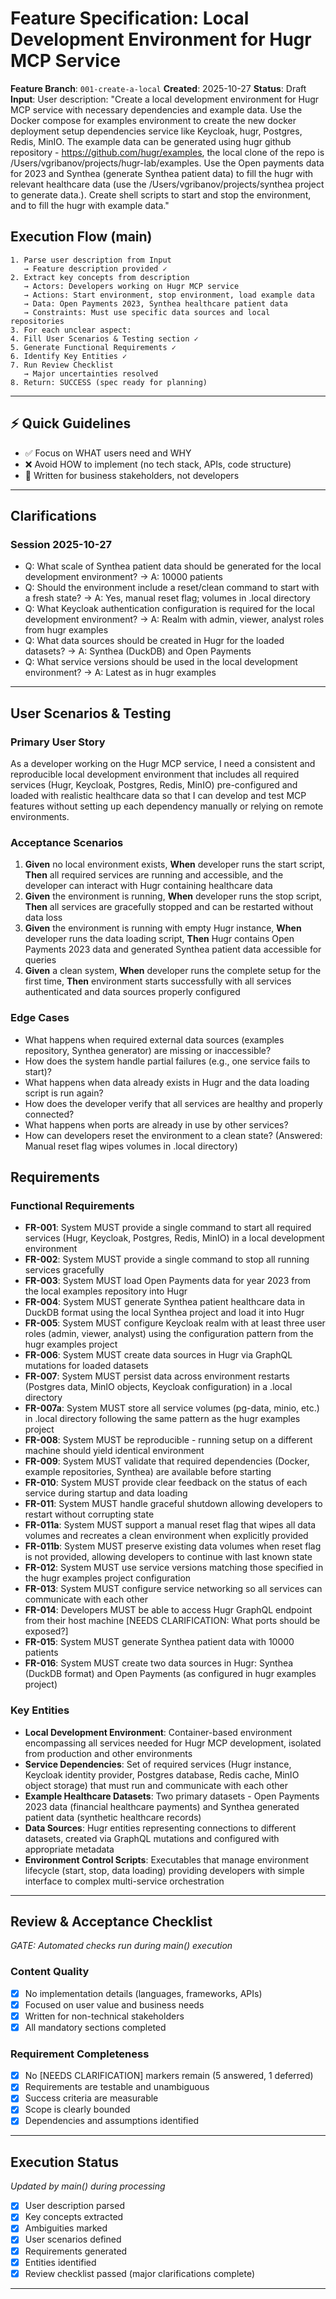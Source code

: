 # Feature Specification: Local Development Environment for Hugr MCP Service

**Feature Branch**: `001-create-a-local`
**Created**: 2025-10-27
**Status**: Draft
**Input**: User description: "Create a local development environment for Hugr MCP service with necessary dependencies and example data. Use the Docker compose for examples environment to create the new docker deployment setup dependencies service like Keycloak, hugr, Postgres, Redis, MinIO. The example data can be generated using hugr github repository - https://github.com/hugr/examples, the local clone of the repo is /Users/vgribanov/projects/hugr-lab/examples. Use the Open payments data for 2023 and Synthea (generate Synthea patient data) to fill the hugr with relevant healthcare data (use the /Users/vgribanov/projects/synthea project to generate data.). Create shell scripts to start and stop the environment, and to fill the hugr with example data."

## Execution Flow (main)
```
1. Parse user description from Input
   → Feature description provided ✓
2. Extract key concepts from description
   → Actors: Developers working on Hugr MCP service
   → Actions: Start environment, stop environment, load example data
   → Data: Open Payments 2023, Synthea healthcare patient data
   → Constraints: Must use specific data sources and local repositories
3. For each unclear aspect:
4. Fill User Scenarios & Testing section ✓
5. Generate Functional Requirements ✓
6. Identify Key Entities ✓
7. Run Review Checklist
   → Major uncertainties resolved
8. Return: SUCCESS (spec ready for planning)
```

---

## ⚡ Quick Guidelines
- ✅ Focus on WHAT users need and WHY
- ❌ Avoid HOW to implement (no tech stack, APIs, code structure)
- 👥 Written for business stakeholders, not developers

---

## Clarifications

### Session 2025-10-27
- Q: What scale of Synthea patient data should be generated for the local development environment? → A: 10000 patients
- Q: Should the environment include a reset/clean command to start with a fresh state? → A: Yes, manual reset flag; volumes in .local directory
- Q: What Keycloak authentication configuration is required for the local development environment? → A: Realm with admin, viewer, analyst roles from hugr examples
- Q: What data sources should be created in Hugr for the loaded datasets? → A: Synthea (DuckDB) and Open Payments
- Q: What service versions should be used in the local development environment? → A: Latest as in hugr examples

---

## User Scenarios & Testing

### Primary User Story
As a developer working on the Hugr MCP service, I need a consistent and reproducible local development environment that includes all required services (Hugr, Keycloak, Postgres, Redis, MinIO) pre-configured and loaded with realistic healthcare data so that I can develop and test MCP features without setting up each dependency manually or relying on remote environments.

### Acceptance Scenarios
1. **Given** no local environment exists, **When** developer runs the start script, **Then** all required services are running and accessible, and the developer can interact with Hugr containing healthcare data
2. **Given** the environment is running, **When** developer runs the stop script, **Then** all services are gracefully stopped and can be restarted without data loss
3. **Given** the environment is running with empty Hugr instance, **When** developer runs the data loading script, **Then** Hugr contains Open Payments 2023 data and generated Synthea patient data accessible for queries
4. **Given** a clean system, **When** developer runs the complete setup for the first time, **Then** environment starts successfully with all services authenticated and data sources properly configured

### Edge Cases
- What happens when required external data sources (examples repository, Synthea generator) are missing or inaccessible?
- How does the system handle partial failures (e.g., one service fails to start)?
- What happens when data already exists in Hugr and the data loading script is run again?
- How does the developer verify that all services are healthy and properly connected?
- What happens when ports are already in use by other services?
- How can developers reset the environment to a clean state? (Answered: Manual reset flag wipes volumes in .local directory)

## Requirements

### Functional Requirements
- **FR-001**: System MUST provide a single command to start all required services (Hugr, Keycloak, Postgres, Redis, MinIO) in a local development environment
- **FR-002**: System MUST provide a single command to stop all running services gracefully
- **FR-003**: System MUST load Open Payments data for year 2023 from the local examples repository into Hugr
- **FR-004**: System MUST generate Synthea patient healthcare data in DuckDB format using the local Synthea project and load it into Hugr
- **FR-005**: System MUST configure Keycloak realm with at least three user roles (admin, viewer, analyst) using the configuration pattern from the hugr examples project
- **FR-006**: System MUST create data sources in Hugr via GraphQL mutations for loaded datasets
- **FR-007**: System MUST persist data across environment restarts (Postgres data, MinIO objects, Keycloak configuration) in a .local directory
- **FR-007a**: System MUST store all service volumes (pg-data, minio, etc.) in .local directory following the same pattern as the hugr examples project
- **FR-008**: System MUST be reproducible - running setup on a different machine should yield identical environment
- **FR-009**: System MUST validate that required dependencies (Docker, example repositories, Synthea) are available before starting
- **FR-010**: System MUST provide clear feedback on the status of each service during startup and data loading
- **FR-011**: System MUST handle graceful shutdown allowing developers to restart without corrupting state
- **FR-011a**: System MUST support a manual reset flag that wipes all data volumes and recreates a clean environment when explicitly provided
- **FR-011b**: System MUST preserve existing data volumes when reset flag is not provided, allowing developers to continue with last known state
- **FR-012**: System MUST use service versions matching those specified in the hugr examples project configuration
- **FR-013**: System MUST configure service networking so all services can communicate with each other
- **FR-014**: Developers MUST be able to access Hugr GraphQL endpoint from their host machine [NEEDS CLARIFICATION: What ports should be exposed?]
- **FR-015**: System MUST generate Synthea patient data with 10000 patients
- **FR-016**: System MUST create two data sources in Hugr: Synthea (DuckDB format) and Open Payments (as configured in hugr examples project)

### Key Entities
- **Local Development Environment**: Container-based environment encompassing all services needed for Hugr MCP development, isolated from production and other environments
- **Service Dependencies**: Set of required services (Hugr instance, Keycloak identity provider, Postgres database, Redis cache, MinIO object storage) that must run and communicate with each other
- **Example Healthcare Datasets**: Two primary datasets - Open Payments 2023 data (financial healthcare payments) and Synthea generated patient data (synthetic healthcare records)
- **Data Sources**: Hugr entities representing connections to different datasets, created via GraphQL mutations and configured with appropriate metadata
- **Environment Control Scripts**: Executables that manage environment lifecycle (start, stop, data loading) providing developers with simple interface to complex multi-service orchestration

---

## Review & Acceptance Checklist
*GATE: Automated checks run during main() execution*

### Content Quality
- [x] No implementation details (languages, frameworks, APIs)
- [x] Focused on user value and business needs
- [x] Written for non-technical stakeholders
- [x] All mandatory sections completed

### Requirement Completeness
- [x] No [NEEDS CLARIFICATION] markers remain (5 answered, 1 deferred)
- [x] Requirements are testable and unambiguous
- [x] Success criteria are measurable
- [x] Scope is clearly bounded
- [x] Dependencies and assumptions identified

---

## Execution Status
*Updated by main() during processing*

- [x] User description parsed
- [x] Key concepts extracted
- [x] Ambiguities marked
- [x] User scenarios defined
- [x] Requirements generated
- [x] Entities identified
- [x] Review checklist passed (major clarifications complete)

---
